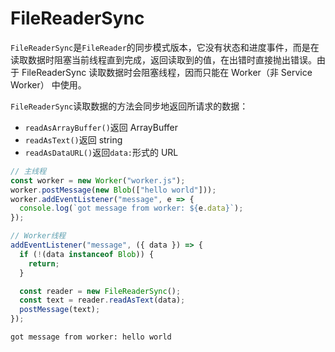 # FileReaderSync

`FileReaderSync`是`FileReader`的同步模式版本，它没有状态和进度事件，而是在读取数据时阻塞当前线程直到完成，返回读取到的值，在出错时直接抛出错误。由于 FileReaderSync 读取数据时会阻塞线程，因而只能在 Worker（非 Service Worker） 中使用。

`FileReaderSync`读取数据的方法会同步地返回所请求的数据：

- `readAsArrayBuffer()`返回 ArrayBuffer
- `readAsText()`返回 string
- `readAsDataURL()`返回`data:`形式的 URL

```javascript
// 主线程
const worker = new Worker("worker.js");
worker.postMessage(new Blob(["hello world"]));
worker.addEventListener("message", e => {
  console.log(`got message from worker: ${e.data}`);
});
```

```javascript
// Worker线程
addEventListener("message", ({ data }) => {
  if (!(data instanceof Blob)) {
    return;
  }

  const reader = new FileReaderSync();
  const text = reader.readAsText(data);
  postMessage(text);
});
```

```
got message from worker: hello world
```
